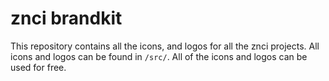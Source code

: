 # znci brandkit
This repository contains all the icons, and logos for all the znci projects.
All icons and logos can be found in `/src/`.
All of the icons and logos can be used for free.
